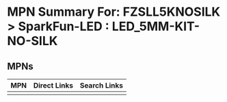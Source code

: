 



# MPN Summary For: FZSLL5KNOSILK > SparkFun-LED : LED_5MM-KIT-NO-SILK

## MPNs
  

|MPN|Direct Links|Search Links|
| :--- | :--- | :--- |
||||
